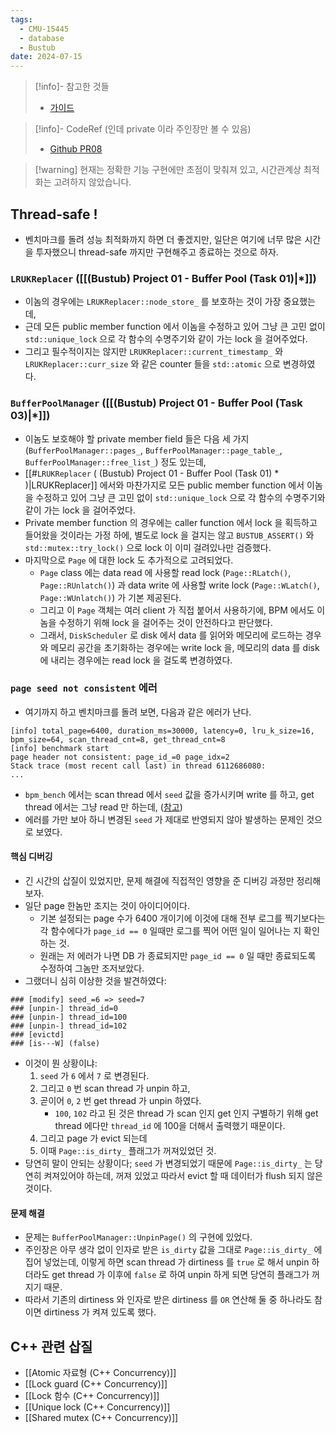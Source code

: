 ```yaml
---
tags:
  - CMU-15445
  - database
  - Bustub
date: 2024-07-15
---
```

> [!info]- 참고한 것들
> - [가이드](https://15445.courses.cs.cmu.edu/fall2023/project1/)

> [!info]- CodeRef (인데 private 이라 주인장만 볼 수 있음)
> - [Github PR08](https://github.com/haeramkeem/bustub-private.idbs.fall.2023.cs.cmu.edu/pull/8)

> [!warning] 현재는 정확한 기능 구현에만 초점이 맞춰져 있고, 시간관계상 최적화는 고려하지 않았습니다.

## Thread-safe !

- 벤치마크를 돌려 성능 최적화까지 하면 더 좋겠지만, 일단은 여기에 너무 많은 시간을 투자했으니 thread-safe 까지만 구현해주고 종료하는 것으로 하자.

### `LRUKReplacer` ([[(Bustub) Project 01 - Buffer Pool (Task 01)|*]])

- 이놈의 경우에는 `LRUKReplacer::node_store_` 를 보호하는 것이 가장 중요했는데,
- 근데 모든 public member function 에서 이놈을 수정하고 있어 그냥 큰 고민 없이 `std::unique_lock` 으로 각 함수의 수명주기와 같이 가는 lock 을 걸어주었다.
- 그리고 필수적이지는 않지만 `LRUKReplacer::current_timestamp_` 와 `LRUKReplacer::curr_size` 와 같은 counter 들을 `std::atomic` 으로 변경하였다.

### `BufferPoolManager` ([[(Bustub) Project 01 - Buffer Pool (Task 03)|*]])

- 이놈도 보호해야 할 private member field 들은 다음 세 가지 (`BufferPoolManager::pages_`, `BufferPoolManager::page_table_`, `BufferPoolManager::free_list_`) 정도 있는데,
- [[#`LRUKReplacer` ( (Bustub) Project 01 - Buffer Pool (Task 01) * )|LRUKReplacer]] 에서와 마찬가지로 모든 public member function 에서 이놈을 수정하고 있어 그냥 큰 고민 없이 `std::unique_lock` 으로 각 함수의 수명주기와 같이 가는 lock 을 걸어주었다.
- Private member function 의 경우에는 caller function 에서 lock 을 획득하고 들어왔을 것이라는 가정 하에, 별도로 lock 을 걸지는 않고 `BUSTUB_ASSERT()` 와 `std::mutex::try_lock()` 으로 lock 이 이미 걸려있나만 검증했다.
- 마지막으로 `Page` 에 대한 lock 도 추가적으로 고려되었다.
	- `Page` class 에는 data read 에 사용할 read lock (`Page::RLatch()`, `Page::RUnlatch()`) 과 data write 에 사용할 write lock (`Page::WLatch()`, `Page::WUnlatch()`) 가 기본 제공된다.
	- 그리고 이 `Page` 객체는 여러 client 가 직접 붙어서 사용하기에, BPM 에서도 이놈을 수정하기 위해 lock 을 걸어주는 것이 안전하다고 판단했다.
	- 그래서, `DiskScheduler` 로 disk 에서 data 를 읽어와 메모리에 로드하는 경우와 메모리 공간을 초기화하는 경우에는 write lock 을, 메모리의 data 를 disk 에 내리는 경우에는 read lock 을 걸도록 변경하였다.

### `page seed not consistent` 에러

- 여기까지 하고 벤치마크를 돌려 보면, 다음과 같은 에러가 난다.

```
[info] total_page=6400, duration_ms=30000, latency=0, lru_k_size=16, bpm_size=64, scan_thread_cnt=8, get_thread_cnt=8
[info] benchmark start
page header not consistent: page_id_=0 page_idx=2
Stack trace (most recent call last) in thread 6112686080:
...
```

- `bpm_bench` 에서는 scan thread 에서 `seed` 값을 증가시키며 write 를 하고, get thread 에서는 그냥 read 만 하는데, ([참고](https://github.com/cmu-db/bustub/blob/master/tools/bpm_bench/bpm_bench.cpp#L247-L252))
- 에러를 가만 보아 하니 변경된 `seed` 가 제대로 반영되지 않아 발생하는 문제인 것으로 보였다.

#### 핵심 디버깅

- 긴 시간의 삽질이 있었지만, 문제 해결에 직접적인 영향을 준 디버깅 과정만 정리해 보자.
- 일단 page 한놈만 조지는 것이 아이디어이다.
	- 기본 설정되는 page 수가 6400 개이기에 이것에 대해 전부 로그를 찍기보다는 각 함수에다가 `page_id == 0` 일때만 로그를 찍어 어떤 일이 일어나는 지 확인하는 것.
	- 원래는 저 에러가 나면 DB 가 종료되지만 `page_id == 0` 일 때만 종료되도록 수정하여 그놈만 조저보았다.
- 그랬더니 심히 이상한 것을 발견하였다:

```
### [modify] seed_=6 => seed=7
### [unpin-] thread_id=0
### [unpin-] thread_id=100
### [unpin-] thread_id=102
### [evictd]
### [is---W] (false)
```

- 이것이 뭔 상황이냐:
	1) `seed` 가 `6` 에서 `7` 로 변경된다.
	2) 그리고 `0` 번 scan thread 가 unpin 하고,
	3) 곧이어 `0`, `2` 번 get thread 가 unpin 하였다.
		- `100`, `102` 라고 된 것은 thread 가 scan 인지 get 인지 구별하기 위해 get thread 에다만 `thread_id` 에 100을 더해서 출력했기 때문이다.
	4) 그리고 page 가 evict 되는데
	5) 이때 `Page::is_dirty_` 플래그가 꺼져있었던 것.
- 당연히 말이 안되는 상황이다; `seed` 가 변경되었기 때문에 `Page::is_dirty_` 는 당연히 켜져있어야 하는데, 꺼져 있었고 따라서 evict 할 때 데이터가 flush 되지 않은 것이다.

#### 문제 해결

- 문제는 `BufferPoolManager::UnpinPage()` 의 구현에 있었다.
- 주인장은 아무 생각 없이 인자로 받은 `is_dirty` 값을 그대로 `Page::is_dirty_` 에 집어 넣었는데, 이렇게 하면 scan thread 가 dirtiness 를 `true` 로 해서 unpin 하더라도 get thread 가 이후에 `false` 로 하여 unpin 하게 되면 당연히 플래그가 꺼지기 때문.
- 따라서 기존의 dirtiness 와 인자로 받은 dirtiness 를 `OR` 연산해 둘 중 하나라도 참이면 dirtiness 가 켜져 있도록 했다.

## C++ 관련 삽질

- [[Atomic 자료형 (C++ Concurrency)]]
- [[Lock guard (C++ Concurrency)]]
- [[Lock 함수 (C++ Concurrency)]]
- [[Unique lock (C++ Concurrency)]]
- [[Shared mutex (C++ Concurrency)]]